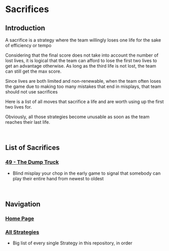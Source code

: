 # Sacrifices

## Introduction

A sacrifice is a strategy where the team willingly loses one life for the sake of efficiency or tempo

Considering that the final score does not take into account the number of lost lives, it is logical that the team can afford to lose the first two lives to get an advantage otherwise. As long as the third life is not lost, the team can still get the max score.

Since lives are both limited and non-renewable, when the team often loses the game due to making too many mistakes that end in misplays, that team should not use sacrifices

Here is a list of all moves that sacrifice a life and are worth using up the first two lives for.

Obviously, all those strategies become unusable as soon as the team reaches their last life.

<br />

## List of Sacrifices

### [49 - The Dump Truck](https://github.com/agilbert1412/HanabiStrategy/blob/master/Strategy/Level%203%20-%20Intermediate/50%20-%20Dump%20Truck.md)
* Blind misplay your chop in the early game to signal that somebody can play their entire hand from newest to oldest

<br />

## Navigation

### [Home Page](https://github.com/agilbert1412/HanabiStrategy/blob/master/README.md)

### [All Strategies](https://github.com/agilbert1412/HanabiStrategy/blob/master/All%20Strategies.md)
* Big list of every single Strategy in this repository, in order